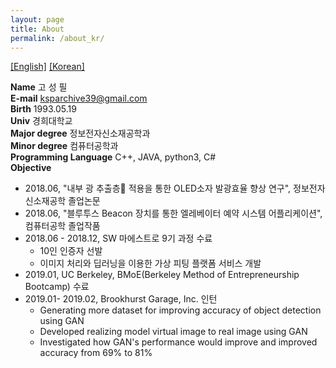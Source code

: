 ```yaml
---
layout: page
title: About
permalink: /about_kr/
---
```


<a href = "/about">[English]</a>
<a href = "/about_kr">[Korean]</a>

<b>Name</b> 고 성 필<br>
<b>E-mail</b> ksparchive39@gmail.com<br>
<b>Birth</b> 1993.05.19<br>
<b>Univ</b> 경희대학교<br>
<b>Major degree</b> 정보전자신소재공학과<br>
<b>Minor degree</b> 컴퓨터공학과<br>
<b>Programming Language</b> C++, JAVA, python3, C#<br>
<b>Objective</b><br>
* 2018.06, "내부 광 추출층 적용을 통한 OLED소자 발광효율 향상 연구", 정보전자신소재공학 졸업논문
* 2018.06, "블루투스 Beacon 장치를 통한 엘레베이터 예약 시스템 어플리케이션",  컴퓨터공학 졸업작품
* 2018.06 - 2018.12, SW 마에스트로 9기 과정 수료
  - 10인 인증자 선발
  - 이미지 처리와 딥러닝을 이용한 가상 피팅 플랫폼 서비스 개발
* 2019.01, UC Berkeley, BMoE(Berkeley Method of Entrepreneurship Bootcamp) 수료
* 2019.01- 2019.02, Brookhurst Garage, Inc. 인턴
  - Generating more dataset for improving accuracy of object detection using GAN
  - Developed realizing model virtual image to real image using GAN
  - Investigated how GAN's performance would improve and improved accuracy from 69% to 81%
